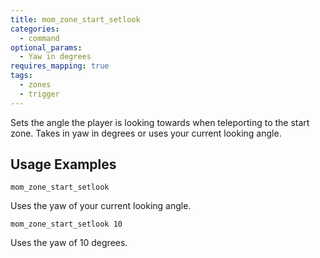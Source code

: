 ```yaml
---
title: mom_zone_start_setlook
categories:
  - command
optional_params:
  - Yaw in degrees
requires_mapping: true
tags:
  - zones
  - trigger
---
```


Sets the angle the player is looking towards when teleporting to the start zone. Takes in yaw in degrees or uses your current looking angle.

## Usage Examples

`mom_zone_start_setlook`

Uses the yaw of your current looking angle.

`mom_zone_start_setlook 10`

Uses the yaw of 10 degrees.
